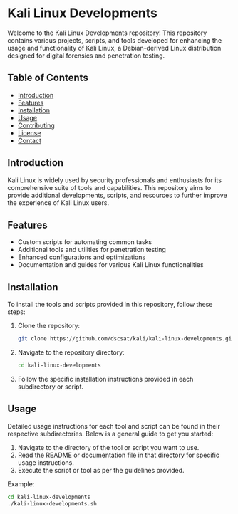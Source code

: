# Kali Linux Developments

Welcome to the Kali Linux Developments repository! This repository contains various projects, scripts, and tools developed for enhancing the usage and functionality of Kali Linux, a Debian-derived Linux distribution designed for digital forensics and penetration testing.

## Table of Contents

- [Introduction](#introduction)
- [Features](#features)
- [Installation](#installation)
- [Usage](#usage)
- [Contributing](#contributing)
- [License](#license)
- [Contact](#contact)

## Introduction

Kali Linux is widely used by security professionals and enthusiasts for its comprehensive suite of tools and capabilities. This repository aims to provide additional developments, scripts, and resources to further improve the experience of Kali Linux users.

## Features

- Custom scripts for automating common tasks
- Additional tools and utilities for penetration testing
- Enhanced configurations and optimizations
- Documentation and guides for various Kali Linux functionalities

## Installation

To install the tools and scripts provided in this repository, follow these steps:

1. Clone the repository:
    ```sh
    git clone https://github.com/dscsat/kali/kali-linux-developments.git
    ```

2. Navigate to the repository directory:
    ```sh
    cd kali-linux-developments
    ```

3. Follow the specific installation instructions provided in each subdirectory or script.

## Usage

Detailed usage instructions for each tool and script can be found in their respective subdirectories. Below is a general guide to get you started:

1. Navigate to the directory of the tool or script you want to use.
2. Read the README or documentation file in that directory for specific usage instructions.
3. Execute the script or tool as per the guidelines provided.

Example:
```sh
cd kali-linux-developments
./kali-linux-developments.sh

